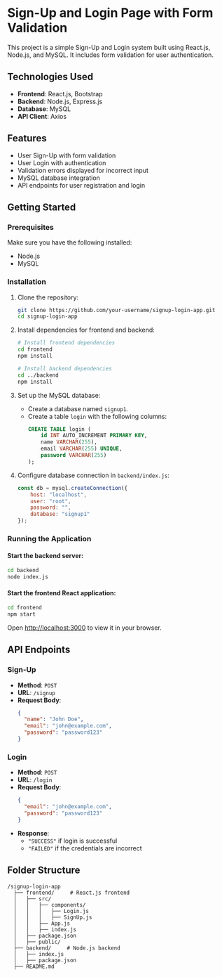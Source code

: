 # Sign-Up and Login Page with Form Validation

This project is a simple Sign-Up and Login system built using React.js, Node.js, and MySQL. It includes form validation for user authentication.

## Technologies Used

- **Frontend**: React.js, Bootstrap
- **Backend**: Node.js, Express.js
- **Database**: MySQL
- **API Client**: Axios

## Features

- User Sign-Up with form validation
- User Login with authentication
- Validation errors displayed for incorrect input
- MySQL database integration
- API endpoints for user registration and login

## Getting Started

### Prerequisites

Make sure you have the following installed:

- Node.js
- MySQL

### Installation

1. Clone the repository:

   ```sh
   git clone https://github.com/your-username/signup-login-app.git
   cd signup-login-app
   ```

2. Install dependencies for frontend and backend:

   ```sh
   # Install frontend dependencies
   cd frontend
   npm install

   # Install backend dependencies
   cd ../backend
   npm install
   ```

3. Set up the MySQL database:

   - Create a database named `signup1`.
   - Create a table `login` with the following columns:
     ```sql
     CREATE TABLE login (
         id INT AUTO_INCREMENT PRIMARY KEY,
         name VARCHAR(255),
         email VARCHAR(255) UNIQUE,
         password VARCHAR(255)
     );
     ```

4. Configure database connection in `backend/index.js`:

   ```javascript
   const db = mysql.createConnection({
       host: "localhost",
       user: "root",
       password: "",
       database: "signup1"
   });
   ```

### Running the Application

#### Start the backend server:

```sh
cd backend
node index.js
```

#### Start the frontend React application:

```sh
cd frontend
npm start
```

Open [http://localhost:3000](http://localhost:3000) to view it in your browser.

## API Endpoints

### **Sign-Up**

- **Method**: `POST`
- **URL**: `/signup`
- **Request Body**:
  ```json
  {
    "name": "John Doe",
    "email": "john@example.com",
    "password": "password123"
  }
  ```

### **Login**

- **Method**: `POST`
- **URL**: `/login`
- **Request Body**:
  ```json
  {
    "email": "john@example.com",
    "password": "password123"
  }
  ```
- **Response**:
  - `"SUCCESS"` if login is successful
  - `"FAILED"` if the credentials are incorrect

## Folder Structure

```
/signup-login-app
  ├── frontend/     # React.js frontend
  │   ├── src/
  │   │   ├── components/
  │   │   │   ├── Login.js
  │   │   │   ├── SignUp.js
  │   │   ├── App.js
  │   │   ├── index.js
  │   ├── package.json
  │   ├── public/
  ├── backend/     # Node.js backend
  │   ├── index.js
  │   ├── package.json
  ├── README.md
```


